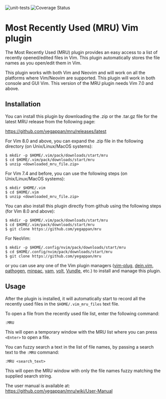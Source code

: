 ![unit-tests](https://github.com/yegappan/mru/workflows/unit-tests/badge.svg?branch=master) ![Coverage Status](https://codecov.io/gh/yegappan/mru/coverage.svg?branch=master)

# Most Recently Used (MRU) Vim plugin

The Most Recently Used (MRU) plugin provides an easy access to a list of 
recently opened/edited files in Vim. This plugin automatically stores the 
file names as you open/edit them in Vim. 

This plugin works with both Vim and Neovim and will work on all the platforms
where Vim/Neovim are supported.  This plugin will work in both console and GUI
Vim. This version of the MRU plugin needs Vim 7.0 and above.

## Installation

You can install this plugin by downloading the .zip or the .tar.gz file for the latest MRU release from the following page:

https://github.com/yegappan/mru/releases/latest

For Vim 8.0 and above, you can expand the .zip file in the following directory (on Unix/Linux/MacOS systems):

    $ mkdir -p $HOME/.vim/pack/downloads/start/mru
    $ cd $HOME/.vim/pack/downloads/start/mru
    $ unzip <downloaded_mru_file.zip>

For Vim 7.4 and before, you can use the following steps (on Unix/Linux/MacOS systems):

    $ mkdir $HOME/.vim
    $ cd $HOME/.vim
    $ unzip <downloaded_mru_file.zip>

You can also install this plugin directly from github using the following steps (for Vim 8.0 and above):

    $ mkdir -p $HOME/.vim/pack/downloads/start/mru
    $ cd $HOME/.vim/pack/downloads/start/mru
    $ git clone https://github.com/yegappan/mru

For NeoVim:

    $ mkdir -p $HOME/.config/nvim/pack/downloads/start/mru
    $ cd $HOME/.config/nvim/pack/downloads/start/mru
    $ git clone https://github.com/yegappan/mru

or you can use any one of the Vim plugin managers ([vim-plug](https://github.com/junegunn/vim-plug), [dein.vim](https://github.com/Shougo/dein.vim), [pathogen](https://github.com/tpope/vim-pathogen), [minpac](https://github.com/k-takata/minpac), [vam](https://github.com/MarcWeber/vim-addon-manager), [volt](https://github.com/vim-volt/volt), [Vundle](https://github.com/VundleVim/Vundle.vim), etc.) to install and manage this plugin.

## Usage
After the plugin is installed, it will automatically start to record all the recently used files in the `$HOME/.vim_mru_files` text file.

To open a file from the recently used file list, enter the following command:

    :MRU

This will open a temporary window with the MRU list where you can press `<Enter>` to open a file.

You can fuzzy search a text in the list of file names, by passing a search text to the `:MRU` command:

    :MRU <search_text>

This will open the MRU window with only the file names fuzzy matching the supplied search string.

The user manual is available at:
https://github.com/yegappan/mru/wiki/User-Manual
